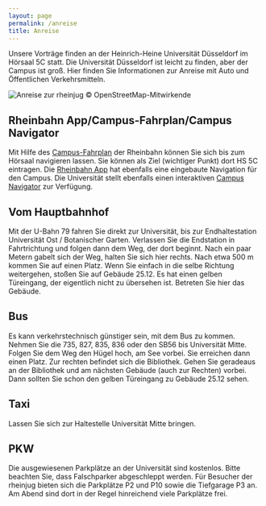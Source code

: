 ```yaml
---
layout: page
permalink: /anreise
title: Anreise
---
```


Unsere Vorträge finden an der Heinrich-Heine Universität Düsseldorf im Hörsaal 5C statt. Die Universität Düsseldorf ist leicht zu finden, aber der Campus ist groß. Hier finden Sie Informationen zur Anreise mit Auto und Öffentlichen Verkehrsmitteln.

<img alt="Anreise zur rheinjug" class="img img-fluid w-100" src="{{ 'files/anreise.jpg' | absolute_url }}">
<span class="text-muted float-right">&copy; OpenStreetMap-Mitwirkende</span>


## Rheinbahn App/Campus-Fahrplan/Campus Navigator
Mit Hilfe des  [Campus-Fahrplan](http://www.rheinbahn.de/fahrplan/karten/Seiten/App_Campus.aspx) der Rheinbahn können Sie sich bis zum Hörsaal navigieren lassen. Sie können als Ziel (wichtiger Punkt) dort HS 5C eintragen. Die [Rheinbahn App](http://www.rheinbahn.de/fahrplan/karten/Seiten/App_Campus.aspx) hat ebenfalls eine eingebaute Navigation für den Campus. Die Universität stellt ebenfalls einen interaktiven [Campus Navigator](https://cx.phil.hhu.de/) zur Verfügung.

## Vom Hauptbahnhof
Mit der U-Bahn 79 fahren Sie direkt zur Universität, bis zur Endhaltestation Universität Ost / Botanischer Garten.
Verlassen Sie die Endstation in Fahrtrichtung und folgen dann dem Weg, der dort beginnt. Nach ein paar Metern gabelt sich der Weg, halten Sie sich hier rechts. Nach etwa 500 m kommen Sie auf einen Platz. Wenn Sie einfach in die selbe Richtung weitergehen, stoßen Sie auf Gebäude 25.12. Es hat einen gelben Türeingang, der eigentlich nicht zu übersehen ist. Betreten Sie hier das Gebäude.

## Bus
Es kann verkehrstechnisch günstiger sein, mit dem Bus zu kommen. Nehmen Sie die 735, 827, 835, 836 oder den SB56 bis Universität Mitte. Folgen Sie dem Weg den Hügel hoch, am See vorbei. Sie erreichen dann einen Platz. Zur rechten befindet sich die Bibliothek. Gehen Sie geradeaus an der Bibliothek und am nächsten Gebäude (auch zur Rechten) vorbei. Dann sollten Sie schon den gelben Türeingang zu Gebäude 25.12 sehen.

## Taxi
Lassen Sie sich zur Haltestelle Universität Mitte bringen.

## PKW
Die ausgewiesenen Parkplätze an der Universität sind kostenlos. Bitte beachten Sie, dass Falschparker abgeschleppt werden. Für Besucher der rheinjug bieten sich die Parkplätze P2 und P10 sowie die Tiefgarage P3 an. Am Abend sind dort in der Regel hinreichend viele Parkplätze frei. 
